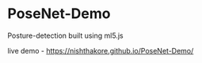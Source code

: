 # PoseNet-Demo
Posture-detection built using ml5.js 

live demo - https://nishthakore.github.io/PoseNet-Demo/
